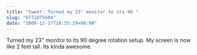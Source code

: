 ```yaml
---
title: "tweet: Turned my 23' monitor to its 90 "
slug: "6771075604"
date: "2009-12-17T18:55:29+00:00"
---
```

Turned my 23" monitor to its 90 degree rotation setup. My screen is now like 2 feet tall. Its kinda awesome.